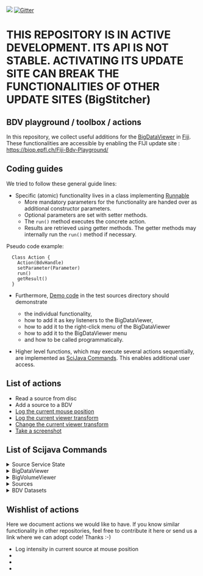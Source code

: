 [![](https://travis-ci.com/bigdataviewer/bigdataviewer-playground.svg?branch=master)](https://travis-ci.com/bigdataviewer/bigdataviewer-playground)
[![Gitter](https://badges.gitter.im/bigdataviewer-playground/community.svg)](https://gitter.im/bigdataviewer-playground/community?utm_source=badge&utm_medium=badge&utm_campaign=pr-badge)


# THIS REPOSITORY IS IN ACTIVE DEVELOPMENT. ITS API IS NOT STABLE. ACTIVATING ITS UPDATE SITE CAN BREAK THE FUNCTIONALITIES OF OTHER UPDATE SITES (BigStitcher)

## BDV playground / toolbox / actions

In this repository, we collect useful additions for the [BigDataViewer](https://imagej.net/BigDataViewer) in [Fiji](https://fiji.sc). These functionalities are accessible by enabling the FIJI update site : https://biop.epfl.ch/Fiji-Bdv-Playground/

## Coding guides
We tried to follow these general guide lines:
* Specific (atomic) functionality lives in a class implementing [Runnable](https://docs.oracle.com/javase/7/docs/api/java/lang/Runnable.html)
  * More mandatory parameters for the functionality are handed over as additional constructor parameters.
  * Optional parameters are set with setter methods.
  * The `run()` method executes the concrete action.
  * Results are retrieved using getter methods. The getter methods may internally run the `run()` method if necessary.

Pseudo code example:
```
  Class Action {
    Action(BdvHandle)
    setParameter(Parameter)
    run()
    getResult()
  }
```

* Furthermore, [Demo code](https://github.com/haesleinhuepf/bigdataviewer-playground/tree/master/src/test/src/sc/fiji/bdv) in the test sources directory should demonstrate
  * the individual functionality, 
  * how to add it as key listeners to the BigDataViewer,
  * how to add it to the right-click menu of the BigDataViewer 
  * how to add it to the BigDataViewer menu
  * and how to be called programmatically.
  
  
* Higher level functions, which may execute several actions sequentially, are implemented as [SciJava Commands](https://javadoc.scijava.org/SciJava/org/scijava/command/Command.html).
This enables additional user access.

## List of actions
* Read a source from disc
* Add a source to a BDV
* [Log the current mouse position](https://github.com/haesleinhuepf/bigdataviewer-playground/blob/master/src/test/src/sc/fiji/bdv/navigate/LogMousePositionDemo.java#L33)
* [Log the current viewer transform](https://github.com/haesleinhuepf/bigdataviewer-playground/blob/master/src/test/src/sc/fiji/bdv/navigate/ViewTransformSetAndLogDemo.java#L35)
* [Change the current viewer transform](https://github.com/haesleinhuepf/bigdataviewer-playground/blob/master/src/test/src/sc/fiji/bdv/navigate/ViewTransformSetAndLogDemo.java#L37-L40)
* [Take a screenshot](https://github.com/haesleinhuepf/bigdataviewer-playground/blob/master/src/test/src/sc/fiji/bdv/screenshot/ScreenshotDemo.java)

## List of Scijava Commands 

<details>
 <summary>Source Service State</summary>
 
### [LoadSourceAndConverterServiceState](https://github.com/bigdataviewer/bigdataviewer-playground/tree/master/src/main/javasc/fiji/bdvpg/scijava/command/LoadSourceAndConverterServiceState.java) [BigDataViewer>Load Bdv Playground State (experimental)]
#### Input
* [Context] **ctx**:
* [File] **file**:


### [SaveSourceAndConverterServiceState](https://github.com/bigdataviewer/bigdataviewer-playground/tree/master/src/main/javasc/fiji/bdvpg/scijava/command/SaveSourceAndConverterServiceState.java) [BigDataViewer>Save Bdv Playground State (experimental)]
#### Input
* [Context] **ctx**:
* [File] **file**:


### [ShowSourceAndConverterServiceWindow](https://github.com/bigdataviewer/bigdataviewer-playground/tree/master/src/main/javasc/fiji/bdvpg/scijava/command/ShowSourceAndConverterServiceWindow.java) [BigDataViewer>Show Bdv Playground Window]
#### Input
* [SourceAndConverterService] **sacs**:

</details>

<details>
 <summary>BigDataViewer</summary>

### [BdvOrthoWindowCreatorCommand](https://github.com/bigdataviewer/bigdataviewer-playground/tree/master/src/main/javasc/fiji/bdvpg/scijava/command/bdv/BdvOrthoWindowCreatorCommand.java) [BigDataViewer>BDV>BDV - Create Orthogonal Views]
Creates 3 BDV windows with synchronized orthogonal views
#### Input
* [boolean] **drawCrosses**:Add cross overlay to show view plane locations
* [boolean] **interpolate**:Interpolate
* [int] **locationX**:X Front Window location
* [int] **locationY**:Y Front Window location
* [int] **nTimepoints**:Number of timepoints (1 for a single timepoint)
* [String] **projector**:Source Projection Mode
* [int] **screen**:Display (0 if you have one screen)
* [int] **sizeX**:Window Width
* [int] **sizeY**:Window Height
* [String] **windowTitle**:Title of BDV windows
#### Output
* [BdvHandle] **bdvhX**:
* [BdvHandle] **bdvhY**:
* [BdvHandle] **bdvhZ**:


### [BdvSetTimepointsNumberCommand](https://github.com/bigdataviewer/bigdataviewer-playground/tree/master/src/main/javasc/fiji/bdvpg/scijava/command/bdv/BdvSetTimepointsNumberCommand.java) [BigDataViewer>BDV>BDV - Set Number Of Timepoints]
Sets the number of timepoints in one or several BDV Windows
#### Input
* [BdvHandle[]] **bdvhs**:Select BDV Windows
* [int] **numberOfTimePoints**:Number of timepoints, min = 1


### [BdvSettingsCommand](https://github.com/bigdataviewer/bigdataviewer-playground/tree/master/src/main/javasc/fiji/bdvpg/scijava/command/bdv/BdvSettingsCommand.java) [BigDataViewer>BDV>BDV - Preferences - Set (Key) Bindings]
Sets actions linked to key / mouse event in BDV (WIP, currently not working)


### [BdvSourcesAdderCommand](https://github.com/bigdataviewer/bigdataviewer-playground/tree/master/src/main/javasc/fiji/bdvpg/scijava/command/bdv/BdvSourcesAdderCommand.java) [BigDataViewer>BDV>BDV - Show Sources]
Adds one or several sources to an existing BDV window
#### Input
* [boolean] **adjustViewOnSource**:Adjust View on Source
* [boolean] **autoContrast**:Auto Contrast
* [BdvHandle] **bdvh**:Select BDV Window
* [SourceAndConverter[]] **sacs**:Select Source(s)


### [BdvSourcesRemoverCommand](https://github.com/bigdataviewer/bigdataviewer-playground/tree/master/src/main/javasc/fiji/bdvpg/scijava/command/bdv/BdvSourcesRemoverCommand.java) [BigDataViewer>BDV>BDV - Remove Sources From BDV]
Removes one or several sources from an existing BDV window
#### Input
* [BdvHandle] **bdvh**:
* [SourceAndConverter[]] **srcs_in**:Select Source(s)


### [BdvSourcesShowCommand](https://github.com/bigdataviewer/bigdataviewer-playground/tree/master/src/main/javasc/fiji/bdvpg/scijava/command/bdv/BdvSourcesShowCommand.java) [BigDataViewer>BDV>BDV - Show Sources (new Bdv window)]
Displays one or several sources into a new BDV window
#### Input
* [boolean] **adjustViewOnSource**:Adjust View on Source
* [boolean] **autoContrast**:Auto Contrast
* [boolean] **interpolate**:Interpolate
* [boolean] **is2D**:Create a 2D BDV window
* [int] **nTimepoints**:Number of timepoints (1 for a single timepoint)
* [String] **projector**:
* [SourceAndConverter[]] **sacs**:Select Source(s)
* [String] **windowTitle**:Title of the new BDV window
#### Output
* [BdvHandle] **bdvh**:


### [BdvWindowCreatorCommand](https://github.com/bigdataviewer/bigdataviewer-playground/tree/master/src/main/javasc/fiji/bdvpg/scijava/command/bdv/BdvWindowCreatorCommand.java) [BigDataViewer>BDV>BDV - Create empty BDV window]
Creates an empty BDV window
#### Input
* [boolean] **interpolate**:Interpolate
* [boolean] **is2D**:Create a 2D BDV window
* [int] **nTimepoints**:Number of timepoints (1 for a single timepoint)
* [String] **projector**:
* [String] **windowTitle**:Title of the new BDV window
#### Output
* [BdvHandle] **bdvh**:


### [MultiBdvSourcesAdderCommand](https://github.com/bigdataviewer/bigdataviewer-playground/tree/master/src/main/javasc/fiji/bdvpg/scijava/command/bdv/MultiBdvSourcesAdderCommand.java) [BigDataViewer>BDV>BDV - Show Sources In Multiple BDV Windows]
Adds one or several sources into several existing BDV windows
#### Input
* [BdvHandle[]] **bdvhs**:Select BDV Windows
* [SourceAndConverter[]] **sacs**:Select Source(s)


### [ScreenShotMakerCommand](https://github.com/bigdataviewer/bigdataviewer-playground/tree/master/src/main/javasc/fiji/bdvpg/scijava/command/bdv/ScreenShotMakerCommand.java) [BigDataViewer>BDV>BDV - Screenshot]
Creates a screenshot of a BDV view, the resolution can be chosen to upscale or downscale the image compared to the original window. A single RGB image resulting from the projection of all sources is displayed. Raw image data can also be exported in grayscale.
#### Input
* [BdvHandle] **bdvh**:
* [boolean] **showRawData**:Show Raw Data
* [double] **targetPixelSizeInXY**:Target Pixel Size (in XY)
* [String] **targetPixelUnit**:Pixel Size Unit


### [ViewSynchronizerCommand](https://github.com/bigdataviewer/bigdataviewer-playground/tree/master/src/main/javasc/fiji/bdvpg/scijava/command/bdv/ViewSynchronizerCommand.java) [BigDataViewer>BDV>BDV - Synchronize Views]
Synchronizes the view of a set of BDV windows. A window popup should be closed to stop the synchronization
#### Input
* [BdvHandle[]] **bdvhs**:Select Windows to synchronize
* [boolean] **synchronizeTime**:Synchronize timepoints


### [ViewTransformLoggerCommand](https://github.com/bigdataviewer/bigdataviewer-playground/tree/master/src/main/javasc/fiji/bdvpg/scijava/command/bdv/ViewTransformLoggerCommand.java) [BigDataViewer>BDV>BDV - Log view transform]
Outputs the current view transfrom of a BDV window into the standard IJ logger
#### Input
* [BdvHandle] **bdvh**:
* [LogService] **ls**:


### [ViewTransformatorCommand](https://github.com/bigdataviewer/bigdataviewer-playground/tree/master/src/main/javasc/fiji/bdvpg/scijava/command/bdv/ViewTransformatorCommand.java) [BigDataViewer>BDV>BDV - Change view transform]
Applies a simple view transform (translation / rotation) to a BDV window
#### Input
* [BdvHandle] **bdvh**:Select BDV Windows
* [Double] **rotateAroundX**:Rotate around X
* [Double] **rotateAroundY**:Rotate around Y
* [Double] **rotateAroundZ**:Rotate around Z
* [Double] **translateX**:Translate in X
* [Double] **translateY**:Translate in Y
* [Double] **translateZ**:Translate in Z

</details>

<details>
 <summary>BigVolumeViewer</summary>

### [BvvSourcesAdderCommand](https://github.com/bigdataviewer/bigdataviewer-playground/tree/master/src/main/javasc/fiji/bdvpg/scijava/command/bvv/BvvSourcesAdderCommand.java) [BigDataViewer>BVV>Show Sources in BVV]
Show sources in a BigVolumeViewer window - limited to 16 bit images
#### Input
* [boolean] **adjustViewOnSource**:Adjust View on Source
* [BvvHandle] **bvvh**:Select BVV Window(s)
* [SourceAndConverter[]] **sacs**:Select source(s)


### [BvvWindowCreatorCommand](https://github.com/bigdataviewer/bigdataviewer-playground/tree/master/src/main/javasc/fiji/bdvpg/scijava/command/bvv/BvvWindowCreatorCommand.java) [BigDataViewer>BVV>Create Empty BVV Frame]
Creates an empty Bvv window
#### Input
* [int] **nTimepoints**:Number of timepoints (1 for a single timepoint)
* [String] **windowTitle**:Title of the new BVV window
#### Output
* [BvvHandle] **bvvh**:


</details>

<details>
 <summary>Sources</summary>

### [BasicTransformerCommand](https://github.com/bigdataviewer/bigdataviewer-playground/tree/master/src/main/javasc/fiji/bdvpg/scijava/command/source/BasicTransformerCommand.java) [BigDataViewer>Sources>Transform>Basic Transformation]
Performs basic transformation (rotate / flip) along X Y Z axis for several sources. If global is selected, the transformation is performed relative to the global origin (0,0,0). If global is not selected, the center of each source is unchanged.
#### Input
* [String] **axis**:
* [boolean] **globalChange**:
* [SourceAndConverter[]] **sources_in**:Select source(s)
* [int] **timepoint**:
* [String] **type**:


### [BigWarpLauncherCommand](https://github.com/bigdataviewer/bigdataviewer-playground/tree/master/src/main/javasc/fiji/bdvpg/scijava/command/source/BigWarpLauncherCommand.java) [BigDataViewer>Sources>Register>Launch BigWarp]
Starts BigWarp from existing sources
#### Input
* [String] **bigWarpName**:Window title for BigWarp
* [SourceAndConverterBdvDisplayService] **bsds**:
* [SourceAndConverter[]] **fixedSources**:Fixed Source(s)
* [SourceAndConverter[]] **movingSources**:Moving Source(s)
#### Output
* [BdvHandle] **bdvhP**:
* [BdvHandle] **bdvhQ**:
* [SourceAndConverter] **gridSource**:
* [SourceAndConverter] **warpMagnitudeSource**:
* [SourceAndConverter[]] **warpedSources**:


### [BrightnessAdjusterCommand](https://github.com/bigdataviewer/bigdataviewer-playground/tree/master/src/main/javasc/fiji/bdvpg/scijava/command/source/BrightnessAdjusterCommand.java) [BigDataViewer>Sources>Display>Set Sources Brightness]
#### Input
* [double] **max**:
* [double] **maxSlider**:relative Maximum
* [String] **message**:
* [double] **min**:
* [double] **minSlider**:relative Minimum
* [SourceAndConverter[]] **sources**:Select Source(s)


### [ColorSourceCreatorCommand](https://github.com/bigdataviewer/bigdataviewer-playground/tree/master/src/main/javasc/fiji/bdvpg/scijava/command/source/ColorSourceCreatorCommand.java) [BigDataViewer>Sources>Display>Create New Source (Set Color)]
Duplicate one or several sources and sets a new color for these sources
#### Input
* [ColorRGB] **color**:
* [SourceAndConverter[]] **sources_in**:Select Source(s)


### [LUTSourceCreatorCommand](https://github.com/bigdataviewer/bigdataviewer-playground/tree/master/src/main/javasc/fiji/bdvpg/scijava/command/source/LUTSourceCreatorCommand.java) [BigDataViewer>Sources>Display>Create New Source (Set LUT)]
Duplicate one or several sources and sets an (identical) Look Up Table for these duplicated sources
#### Input
* [String] **choice**:LUT name
* [ConvertService] **cs**:
* [LUTService] **lutService**:
* [SourceAndConverter[]] **sources_in**:Select Source(s)
* [ColorTable] **table**:LUT


### [MakeGroupCommand](https://github.com/bigdataviewer/bigdataviewer-playground/tree/master/src/main/javasc/fiji/bdvpg/scijava/command/source/MakeGroupCommand.java) [BigDataViewer>Sources>Make Global Source Group]
Adds a node in the tree view which selects the sources specified in the command
#### Input
* [boolean] **displaySources**:Display Sources
* [String] **groupName**:Name of the group
* [SourceAndConverterService] **sac_service**:
* [SourceAndConverter[]] **sacs**:Select Source(s)


### [ManualTransformCommand](https://github.com/bigdataviewer/bigdataviewer-playground/tree/master/src/main/javasc/fiji/bdvpg/scijava/command/source/ManualTransformCommand.java) [BigDataViewer>Sources>Transform>Manual Sources Transformation]
Manual transformation of selected sources. Works only with a single bdv window (the active one).The sources that are not displayed but selected are transformed. During the registration, the user isplaced in the reference of the moving sources. That's why they are not moving during the registration.
#### Input
* [BdvHandle] **bdvHandle**:
* [String] **mode**:
* [SourceAndConverter[]] **sacs**:Select Source(s)


### [NewSourceCommand](https://github.com/bigdataviewer/bigdataviewer-playground/tree/master/src/main/javasc/fiji/bdvpg/scijava/command/source/NewSourceCommand.java) [BigDataViewer>Sources>New Source Based on Model Source]
Defines an empty source which occupied the same volume as a model source but with a potentially different voxel size. Works with a single timepoint.
#### Input
* [SourceAndConverter] **model**:Model Source
Defines the portion of space covered by the new source
* [String] **name**:Source name
* [int] **timePoint**:Timepoint (0 based index)
* [double] **voxSizeX**:Voxel Size X
* [double] **voxSizeY**:Voxel Size Y
* [double] **voxSizeZ**:Voxel Size Z
#### Output
* [SourceAndConverter] **newsource**:


### [SampleSourceCreatorCommand](https://github.com/bigdataviewer/bigdataviewer-playground/tree/master/src/main/javasc/fiji/bdvpg/scijava/command/source/SampleSourceCreatorCommand.java) [BigDataViewer>Sources>Create Sample Source]
#### Input
* [String] **sampleName**:Sample name
#### Output
* [SourceAndConverter] **sampleSource**:


### [SourceAndConverterProjectionModeChangerCommand](https://github.com/bigdataviewer/bigdataviewer-playground/tree/master/src/main/javasc/fiji/bdvpg/scijava/command/source/SourceAndConverterProjectionModeChangerCommand.java) [BigDataViewer>Sources>Display>Set Sources Projection Mode]
#### Input
* [boolean] **addToOccludingLayer**:Add Source(s) to occluding layer
* [String] **projectionMode**:Projection Mode
* [SourceAndConverter[]] **sacs**:Select Source(s)


### [SourceColorChangerCommand](https://github.com/bigdataviewer/bigdataviewer-playground/tree/master/src/main/javasc/fiji/bdvpg/scijava/command/source/SourceColorChangerCommand.java) [BigDataViewer>Sources>Display>Set Sources Color]
#### Input
* [ColorRGB] **color**:
* [SourceAndConverter[]] **sources_in**:Select Source(s)


### [SourcesDuplicatorCommand](https://github.com/bigdataviewer/bigdataviewer-playground/tree/master/src/main/javasc/fiji/bdvpg/scijava/command/source/SourcesDuplicatorCommand.java) [BigDataViewer>Sources>Duplicate Sources]
#### Input
* [SourceAndConverter[]] **sources_in**:Select Source(s)


### [SourcesInvisibleMakerCommand](https://github.com/bigdataviewer/bigdataviewer-playground/tree/master/src/main/javasc/fiji/bdvpg/scijava/command/source/SourcesInvisibleMakerCommand.java) [BigDataViewer>Sources>Display>Make Sources Invisible]
#### Input
* [SourceAndConverterBdvDisplayService] **bsds**:
* [SourceAndConverter[]] **sacs**:Select Source(s)


### [SourcesRemoverCommand](https://github.com/bigdataviewer/bigdataviewer-playground/tree/master/src/main/javasc/fiji/bdvpg/scijava/command/source/SourcesRemoverCommand.java) [BigDataViewer>Sources>Delete Sources]
#### Input
* [SourceAndConverterService] **bss**:
* [SourceAndConverter[]] **sacs**:Select Source(s)


### [SourcesResamplerCommand](https://github.com/bigdataviewer/bigdataviewer-playground/tree/master/src/main/javasc/fiji/bdvpg/scijava/command/source/SourcesResamplerCommand.java) [BigDataViewer>Sources>Resample Source Based on Model Source]
#### Input
* [boolean] **cache**:
* [boolean] **interpolate**:
* [SourceAndConverter] **model**:
* [boolean] **reuseMipMaps**:Re-use MipMaps
* [SourceAndConverter[]] **sourcesToResample**:Select Source(s)


### [SourcesVisibleMakerCommand](https://github.com/bigdataviewer/bigdataviewer-playground/tree/master/src/main/javasc/fiji/bdvpg/scijava/command/source/SourcesVisibleMakerCommand.java) [BigDataViewer>Sources>Display>Make Sources Visible]
#### Input
* [SourceAndConverterBdvDisplayService] **bsds**:
* [SourceAndConverter[]] **sacs**:Select Source(s)


### [TransformedSourceWrapperCommand](https://github.com/bigdataviewer/bigdataviewer-playground/tree/master/src/main/javasc/fiji/bdvpg/scijava/command/source/TransformedSourceWrapperCommand.java) [BigDataViewer>Sources>Transform>Wrap as Transformed Source]
#### Input
* [SourceAndConverter[]] **sources_in**:Select Source(s)


</details>

<details>
 <summary>BDV Datasets</summary>

### [XmlHDF5ExporterCommand](https://github.com/bigdataviewer/bigdataviewer-playground/tree/master/src/main/javasc/fiji/bdvpg/scijava/command/source/XmlHDF5ExporterCommand.java) [BigDataViewer>Sources>Export Sources to XML/HDF5 Spimdataset]
#### Input
* [int] **blockSizeX**:
* [int] **blockSizeY**:
* [int] **blockSizeZ**:
* [int] **nThreads**:# of Threads
* [SourceAndConverter[]] **sacs**:Select Source(s)
* [int] **scaleFactor**:
* [int] **timePointBegin**:Timepoint (Beginning)
* [int] **timePointEnd**:Timepoint (End)
* [File] **xmlFile**:Output file (XML)


### [BigDataBrowserPlugInCommand](https://github.com/bigdataviewer/bigdataviewer-playground/tree/master/src/main/javasc/fiji/bdvpg/scijava/command/spimdata/BigDataBrowserPlugInCommand.java) [BigDataViewer>BDVDataset>List BigDataServer Datasets]
#### Input
* [CommandService] **cs**:
* [LogService] **ls**:
* [String] **serverUrl**:


### [MultipleSpimDataImporterCommand](https://github.com/bigdataviewer/bigdataviewer-playground/tree/master/src/main/javasc/fiji/bdvpg/scijava/command/spimdata/MultipleSpimDataImporterCommand.java) [BigDataViewer>BDVDataset>Open XML/HDF5 Files]
#### Input
* [File[]] **files**:
* [String] **message**:


### [SpimDataExporterCommand](https://github.com/bigdataviewer/bigdataviewer-playground/tree/master/src/main/javasc/fiji/bdvpg/scijava/command/spimdata/SpimDataExporterCommand.java) [BigDataViewer>BDVDataset>Save BDVDataset]
#### Input
* [SourceAndConverter] **sac**:Select source(s)
* [File] **xmlFilePath**:Output File (XML)


### [SpimdataBigDataServerImportCommand](https://github.com/bigdataviewer/bigdataviewer-playground/tree/master/src/main/javasc/fiji/bdvpg/scijava/command/spimdata/SpimdataBigDataServerImportCommand.java) [BigDataViewer>BDVDataset>BDVDataset [BigDataServer]]
Command that opens a BDV dataset from a BigDataServer. Click on Show to display it.
#### Input
* [String] **datasetName**:Dataset Name
* [String] **urlServer**:Big Data Server URL


</details>

## Wishlist of actions
Here we document actions we would like to have. If you know similar functionality in other repositories, feel free to contribute it here or send us a link where we can adopt code! Thanks :-)
* Log intensity in current source at mouse position
* 
* 
* 

